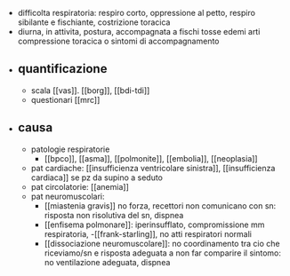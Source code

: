 - difficolta respiratoria: respiro corto, oppressione al petto, respiro sibilante e fischiante, costrizione toracica
- diurna, in attivita, postura, accompagnata a fischi tosse edemi arti compressione toracica o sintomi di accompagnamento
- ## quantificazione
	- scala [[vas]]. [[borg]], [[bdi-tdi]]
	- questionari [[mrc]]
- ## causa
	- patologie respiratorie
		- [[bpco]], [[asma]], [[polmonite]], [[embolia]], [[neoplasia]]
	- pat cardiache: [[insufficienza ventricolare sinistra]], [[insufficienza cardiaca]] se pz da supino a seduto
	- pat circolatorie: [[anemia]]
	- pat neuromuscolari:
		- [[miastenia gravis]] no forza, recettori non comunicano con sn: risposta non risolutiva del sn, dispnea
		- [[enfisema polmonare]]: iperinsufflato, compromissione mm respiratoria, -[[frank-starling]], no atti respiratori normali
		- [[dissociazione neuromuscolare]]: no coordinamento tra cio che riceviamo/sn e risposta adeguata a non far comparire il sintomo: no ventilazione adeguata, dispnea